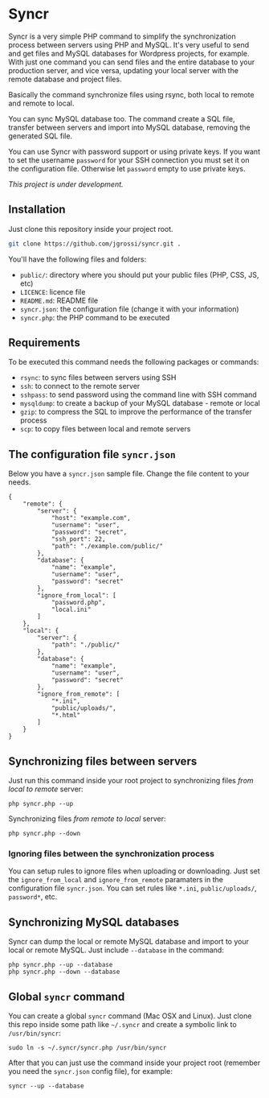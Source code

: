 # Syncr

Syncr is a very simple PHP command to simplify the synchronization process between servers using PHP and MySQL. It's very useful to send and get files and MySQL databases for Wordpress projects, for example. With just one command you can send files and the entire database to your production server, and vice versa, updating your local server with the remote database and project files.

Basically the command synchronize files using rsync, both local to remote and remote to local. 

You can sync MySQL database too. The command create a SQL file, transfer between servers and import into MySQL database, removing the generated SQL file.

You can use Syncr with password support or using private keys. If you want to set the username `password` for your SSH connection you must set it on the configuration file. Otherwise let `password` empty to use private keys.

*This project is under development.*

## Installation

Just clone this repository inside your project root.

```bash
git clone https://github.com/jgrossi/syncr.git .
```

You'll have the following files and folders:

- `public/`: directory where you should put your public files (PHP, CSS, JS, etc)
- `LICENCE`: licence file
- `README.md`: README file
- `syncr.json`: the configuration file (change it with your information)
- `syncr.php`: the PHP command to be executed

## Requirements

To be executed this command needs the following packages or commands:

- `rsync`: to sync files between servers using SSH
- `ssh`: to connect to the remote server
- `sshpass`: to send password using the command line with SSH command
- `mysqldump`: to create a backup of your MySQL database - remote or local
- `gzip`: to compress the SQL to improve the performance of the transfer process
- `scp`: to copy files between local and remote servers

## The configuration file `syncr.json`

Below you have a `syncr.json` sample file. Change the file content to your needs.

    {
        "remote": {
            "server": {
                "host": "example.com",
                "username": "user",
                "password": "secret",
                "ssh_port": 22,
                "path": "./example.com/public/"
            },
            "database": {
                "name": "example",
                "username": "user",
                "password": "secret"
            },
            "ignore_from_local": [
                "password.php", 
                "local.ini"
            ]
        },
        "local": {
            "server": {
                "path": "./public/"
            },
            "database": {
                "name": "example",
                "username": "user",
                "password": "secret"
            },
            "ignore_from_remote": [
                "*.ini", 
                "public/uploads/",
                "*.html"
            ]
        }
    }

## Synchronizing files between servers

Just run this command inside your root project to synchronizing files *from local to remote* server:

    php syncr.php --up

Synchronizing files *from remote to local* server:

    php syncr.php --down

### Ignoring files between the synchronization process

You can setup rules to ignore files when uploading or downloading. Just set the `ignore_from_local` and `ignore_from_remote` paramaters in the configuration file `syncr.json`. You can set rules like `*.ini`, `public/uploads/`, `password*`, etc.

## Synchronizing MySQL databases

Syncr can dump the local or remote MySQL database and import to your local or remote MySQL. Just include `--database` in the command:

    php syncr.php --up --database
    php syncr.php --down --database

## Global `syncr` command

You can create a global `syncr` command (Mac OSX and Linux). Just clone this repo inside some path like `~/.syncr` and create a symbolic link to `/usr/bin/syncr`:

    sudo ln -s ~/.syncr/syncr.php /usr/bin/syncr

After that you can just use the command inside your project root (remember you need the `syncr.json` config file), for example:

    syncr --up --database
